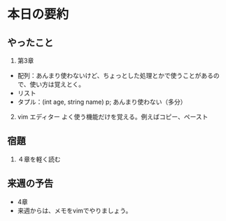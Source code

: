 # 本日の要約

## やったこと
1. 第3章
  * 配列：あんまり使わないけど、ちょっとした処理とかで使うことがあるので、使い方は覚えとく。
  * リスト
  * タプル：(int age, string name) p; あんまり使わない（多分）

2. vim エディター
よく使う機能だけを覚える。例えばコピー、ペースト

## 宿題
1. ４章を軽く読む

## 来週の予告
 * 4章
 * 来週からは、メモをvimでやりましょう。

